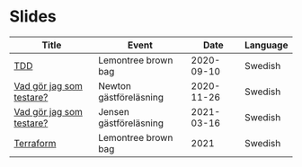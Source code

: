 # Slides

| Title | Event | Date | Language |
|-------|-------|------|----------|
| [TDD](static/tdd)   | Lemontree brown bag | 2020-09-10 | Swedish |
| [Vad gör jag som testare?](static/newton-net-2020) | Newton gästföreläsning | 2020-11-26 | Swedish | 
| [Vad gör jag som testare?](static/jensen-test-2021) | Jensen gästföreläsning | 2021-03-16 | Swedish | 
| [Terraform](static/terraform) | Lemontree brown bag | 2021 | Swedish |
